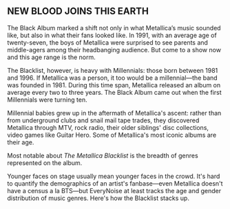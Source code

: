 ## NEW BLOOD JOINS THIS EARTH



The Black Album marked a shift not only in what Metallica’s music sounded like, but also in what their fans looked like. 
In 1991, with an average age of twenty-seven, the boys of Metallica were surprised to see parents and middle-agers among their headbanging audience. But come to a show now and this age range is the norm.

The Blacklist, however, is heavy with Millennials: those born between 1981 and 1996. If Metallica was a person, it too would be a millennial—the band was founded in 1981. During this time span, Metallica released an album on average every two to three years. The Black Album came out when the first Millennials were turning ten.

Millennial babies grew up in the aftermath of Metallica's ascent: rather than from underground clubs and snail mail tape trades, they discovered Metallica through MTV, rock radio, their older siblings' disc collections, video games like Guitar Hero. Some of Metallica's most iconic albums are their age.

Most notable about *The Metallica Blacklist* is the breadth of genres represented on the album.

Younger faces on stage usually mean younger faces in the crowd. It's hard to quantify the demographics of an artist's fanbase—even Metallica doesn't have a census a la BTS—but EveryNoise at least tracks the age and gender distribution of music genres. Here's how the Blacklist stacks up.